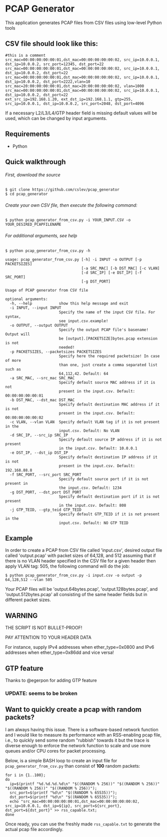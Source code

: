 # PCAP Generator
This application generates PCAP files from CSV files using low-level Python tools

## CSV file should look like this:
```
#this is a comment
src_mac=00:00:00:00:00:01,dst_mac=00:00:00:00:00:02, src_ip=10.0.0.1, dst_ip=10.0.0.2, src_port=12345, dst_port=22
src_mac=00:00:00:00:00:01,dst_mac=00:00:00:00:00:02, src_ip=10.0.0.1, dst_ip=10.0.0.2, dst_port=22
src_mac=00:00:00:00:00:01,dst_mac=00:00:00:00:00:02, src_ip=10.0.0.1, dst_ip=10.0.0.2, dst_port=2222,vlan=10
src_mac=20:00:00:00:00:01,dst_mac=20:00:00:00:00:02, vlan=1000
src_mac=00:00:00:00:00:01,dst_mac=00:00:00:00:00:02, src_ip=10.0.0.1, dst_ip=10.0.0.2, dst_port=22
ext_src_ip=192.168.1.20, ext_dst_ip=192.168.1.1, gtp=255, src_ip=10.0.0.1, dst_ip=10.0.0.2, src_port=2048, dst_port=4096

```
 If a necessary L2/L3/L4/GTP header field is missing  default values will be used, which can be changed by input arguments.
 
## Requirements
 - Python
 
## Quick walkthrough
###### First, download the source
```
$ git clone https://github.com/cslev/pcap_generator
$ cd pcap_generator
```

###### Create your own CSV file, then execute the following command:
```
$ python pcap_generator_from_csv.py -i YOUR_INPUT.CSV -o YOUR_DESIRED_PCAPFILENAME
```

###### For additional arguments, see help
```
$ python pcap_generator_from_csv.py -h

usage: pcap_generator_from_csv.py [-h] -i INPUT -o OUTPUT [-p PACKETSIZES]
                                  [-a SRC_MAC] [-b DST_MAC] [-c VLAN]
                                  [-d SRC_IP] [-e DST_IP] [-f SRC_PORT]
                                  [-g DST_PORT]

Usage of PCAP generator from CSV file

optional arguments:
  -h, --help            show this help message and exit
  -i INPUT, --input INPUT
                        Specify the name of the input CSV file. For syntax,
                        see input.csv.example!
  -o OUTPUT, --output OUTPUT
                        Specify the output PCAP file's basename! Output will
                        be [output].[PACKETSIZE]bytes.pcap extension is not
                        needed!
  -p PACKETSIZES, --packetsizes PACKETSIZES
                        Specify here the required packetsize! In case of more
                        than one, just create a comma separated list such as
                        64,112,42. Default: 64
  -a SRC_MAC, --src_mac SRC_MAC
                        Specify default source MAC address if it is not
                        present in the input.csv. Default: 00:00:00:00:00:01
  -b DST_MAC, --dst_mac DST_MAC
                        Specify default destination MAC address if it is not
                        present in the input.csv. Default: 00:00:00:00:00:02
  -c VLAN, --vlan VLAN  Specify default VLAN tag if it is not present in the
                        input.csv. Default: No VLAN
  -d SRC_IP, --src_ip SRC_IP
                        Specify default source IP address if it is not present
                        in the input.csv. Default: 10.0.0.1
  -e DST_IP, --dst_ip DST_IP
                        Specify default destination IP address if it is not
                        present in the input.csv. Default: 192.168.88.8
  -f SRC_PORT, --src_port SRC_PORT
                        Specify default source port if it is not present in
                        the input.csv. Default: 1234
  -g DST_PORT, --dst_port DST_PORT
                        Specify default destination port if it is not present
                        in the input.csv. Default: 808
  -j GTP_TEID, --gtp_teid GTP_TEID
                        Specify default GTP_TEID if it is not present in the
                        input.csv. Default: NO GTP TEID

```

## Example
In order to create a PCAP from CSV file called 'input.csv', desired output file called 'output.pcap' with packet sizes of 64,128, and 512 assuming that if there is no VLAN header specified in the CSV file for a given header then apply VLAN tag: 505, the following command will do the job:
```
$ python pcap_generator_from_csv.py -i input.csv -o output -p 64,128,512 --vlan 505
```
Your PCAP files will be 'output.64bytes.pcap', 'output.128bytes.pcap', and 'output.512bytes.pcap' all consisting of the same header fields but in different packet sizes.

## WARNING
THE SCRIPT IS NOT BULLET-PROOF! 

PAY ATTENTION TO YOUR HEADER DATA

For instance, supply IPv4 addresses when ether_type=0x0800 and IPv6 addresses when ether_type=0x86dd and vice versa!

## GTP feature 
Thanks to @egerpon for adding GTP feature
### UPDATE: seems to be broken

## Want to quickly create a pcap with random packets?
I am always having this issue. There is a software-based network function and I would like to measure its performance with an RSS-enabling pcap file, i.e., to quickly send some random "rubbish" towards it but the trace is diverse enough to enforce the network function to scale and use more queues and/or CPU cores for packet processing.

Below, is a simple BASH loop to create an input file for `pcap_generator_from_csv.py` than consist of **100** random packets:
```
for i in {1..100}; 
do 
  ip=$(printf "%d.%d.%d.%d\n" "$((RANDOM % 256))" "$((RANDOM % 256))" "$((RANDOM % 256))" "$((RANDOM % 256))"); 
  src_port=$(printf "%d\n" "$((RANDOM % 65535))");
  dst_port=$(printf "%d\n" "$((RANDOM % 65535))"); 
  echo "src_mac=00:00:00:00:00:01,dst_mac=00:00:00:00:00:02, src_ip=10.0.0.1, dst_ip=${ip}, src_port=${src_port}, dst_port=${dst_port}" >> rss_capable.txt;
done
```
Once ready, you can use the freshly made `rss_capable.txt` to generate the actual pcap file accordingly.
